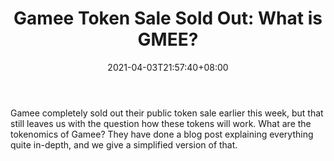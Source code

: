 ﻿---
title: "Gamee Token Sale Sold Out: What is GMEE?"
date: 2021-04-03T21:57:40+08:00
lastmod: 2021-04-03T16:45:40+08:00
draft: false
authors: ["Herdsman"]
description: "Gamee completely sold out their public token sale earlier this week, but that still leaves us with the question how these tokens will work. What are the tokenomics of Gamee? They have done a blog post explaining everything quite in-depth, and we give a simplified version of that."
featuredImage: "gamee-token-sale-sold-out-what-is-gamee.png"
tags: ["Strategy Games","Play to Earn"]
categories: ["news"]
news: ["Strategy Games"]
weight: 
lightgallery: true
pinned: false
recommend: false
recommend1: false
---

Gamee completely sold out their public token sale earlier this week, but that still leaves us with the question how these tokens will work. What are the tokenomics of Gamee? They have done a blog post explaining everything quite in-depth, and we give a simplified version of that.

<!--more-->

